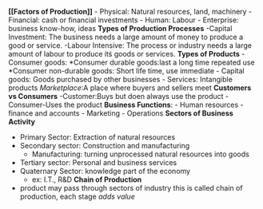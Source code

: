 **[[Factors of Production]]** 
	- Physical: Natural resources, land, machinery
	- Financial: cash or financial investments
	- Human: Labour
	- Enterprise: business know-how, ideas
**Types of Production Processes**
	-Capital Investment: The business needs a large amount of money to produce a good or service.
	-Labour Intensive: The process or industry needs a large amount of labour to produce itś goods or services.
**Types of Products**
	-Consumer goods:
		*Consumer durable goods:last a long time repeated use
		*Consumer non-durable goods: Short life time, use immediate
	- Capital goods: Goods purchased by other businesses
	- Services: Intangible products
	*Marketplace*:A place where buyers and sellers meet
**Customers vs Consumers**
	-Customer:Buys but doen always use the product
	-Consumer-Uses the product
**Business Functions**:
	- Human resources
-finance and accounts
	- Marketing
	- Operations
**Sectors of Business Activity**
- Primary Sector: Extraction of natural resources
- Secondary sector: Construction and manufacturing
	* Manufacturing: turning unprocessed natural resources into goods
- Tertiary sector: Personal and business services
- Quaternary Sector: knowledge part of the economy
	* ex: I.T., R&D
**Chain of Production**
- product may pass through sectors of industry this is called chain of production, each stage *adds value*

 
<!--stackedit_data:
eyJoaXN0b3J5IjpbMjg4ODQ2NzM0XX0=
-->